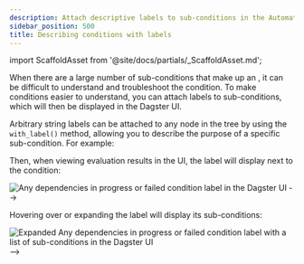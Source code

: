 ```yaml
---
description: Attach descriptive labels to sub-conditions in the AutomationCondition tree using the with_label() method.
sidebar_position: 500
title: Describing conditions with labels
---
```


import ScaffoldAsset from '@site/docs/partials/\_ScaffoldAsset.md';

<ScaffoldAsset />

When there are a large number of sub-conditions that make up an <PyObject section="assets" module="dagster" object="AutomationCondition" />, it can be difficult to understand and troubleshoot the condition. To make conditions easier to understand, you can attach labels to sub-conditions, which will then be displayed in the Dagster UI.

Arbitrary string labels can be attached to any node in the <PyObject section="assets" module="dagster" object="AutomationCondition" /> tree by using the `with_label()` method, allowing you to describe the purpose of a specific sub-condition. For example:

<CodeExample path="docs_snippets/docs_snippets/concepts/declarative_automation/condition_labels.py" title="src/<project-name>/defs/assets.py" />

Then, when viewing evaluation results in the UI, the label will display next to the condition:

![Any dependencies in progress or failed condition label in the Dagster UI](/images/guides/automate/declarative-automation/condition-label.png) -->

Hovering over or expanding the label will display its sub-conditions:

![Expanded Any dependencies in progress or failed condition label with a list of sub-conditions in the Dagster UI](/images/guides/automate/declarative-automation/condition-label-expanded.png) -->
